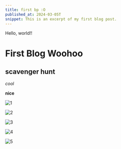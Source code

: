 ```yaml
---
title: first bp :O
published_at: 2024-03-05T
snippet: This is an excerpt of my first blog post.
---
```


Hello, world!!

# First Blog Woohoo

## scavenger hunt

_cool_

**nice**

![1](/w01s1/SCAVDMS1.png)


![2](/w01s1/SCAVDMS2.png)


![3](/w01s1/SCAVDMS3.png)


![4](/w01s1/SCAVDMS5.png)


![5](/w01s1/SCAVDMS6.png)